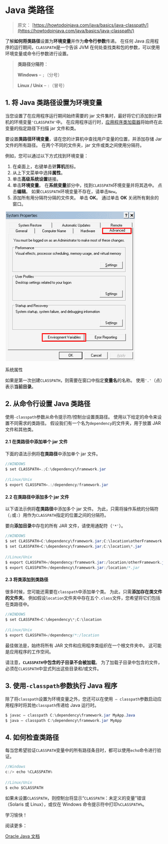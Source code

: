 # Java 类路径

> 原文： [https://howtodoinjava.com/java/basics/java-classpath/](https://howtodoinjava.com/java/basics/java-classpath/)

了解**如何将类路径**设置为**环境变量**并作为**命令行参数**传递。 在任何 Java 应用程序的运行期间，`CLASSPATH`是一个告诉 JVM 在何处查找类和包的参数，可以使用环境变量或命令行参数进行设置。

> **类路径分隔符**：
> 
> **Windows** – `;`（分号）
> 
> **Linux / Unix** – `:`（冒号）

## 1\. 将 Java 类路径设置为环境变量

当您设置了在应用程序运行期间始终需要的 jar 文件集时，最好将它们添加到计算机的环境变量`'CLASSPATH'`中。 在应用程序运行时，[应用程序类加载器](https://howtodoinjava.com/java/basics/jdk-jre-jvm/#jvm)将始终在此变量的指定路径下扫描 jar 文件和类。

要设置**类路径环境变量**，请在您的计算机中查找用户变量的位置，并添加存储 Jar 文件的所有路径。 在两个不同的文件夹，jar 文件或类之间使用分隔符。

例如，您可以通过以下方式找到环境变量：

1.  在桌面上，右键单击**计算机**图标。
2.  从上下文菜单中选择**属性**。
3.  单击**高级系统设置**链接。
4.  单击**环境变量**。 在**系统变量**部分中，找到`CLASSPATH`环境变量并将其选中。 点击**编辑**。 如果`CLASSPATH`环境变量不存在，请单击`New`。
5.  添加所有用分隔符分隔的文件夹。 单击 **OK**。 通过单击 **OK** 关闭所有剩余的窗口。

![System Properties](img/bcad8b82d56d5f38eab2bc2200492598.png)

系统属性

如果是第一次创建`CLASSPATH`，则需要在窗口中指定**变量名**的名称。 使用`'.'`（点）表示**当前目录**。

## 2\. 从命令行设置 Java 类路径

使用`-classpath`参数从命令提示符/控制台设置类路径。 使用以下给定的命令来设置不同需求的类路径。 假设我们有一个名为`dependency`的文件夹，用于放置 JAR 文件和其他类。

#### 2.1 在类路径中添加单个 jar 文件

下面的语法示例将**在类路径**中添加单个 jar 文件。

```java
//WINDOWS
$ set CLASSPATH=.;C:\dependency\framework.jar

//Linux/Unix
$ export CLASSPATH=.:/dependency/framework.jar

```

#### 2.2 在类路径中添加多个 jar 文件

以下语法示例将**在类路径**中添加多个 jar 文件。 为此，只需将操作系统的分隔符（`;`或`:`）用作为`CLASSPATH`指定的位置之间的分隔符。

要向**添加目录**中存在的所有 JAR 文件，请使用通配符（`'*'`）。

```java
//WINDOWS
$ set CLASSPATH=C:\dependency\framework.jar;C:\location\otherFramework.jar 				
$ set CLASSPATH=C:\dependency\framework.jar;C:\location\*.jar

//Linux/Unix
$ export CLASSPATH=/dependency/framework.jar:/location/otherFramework.jar  	
$ export CLASSPATH=/dependency\framework.jar:/location/*.jar

```

#### 2.3 将类添加到类路径

很多时候，您可能还需要在`classpath`中添加单个类。 为此，只需**添加存在类文件的文件夹**。 例如假设`location`文件夹中存在五个`.class`文件，您希望将它们包括在类路径中。

```java
//WINDOWS
$ set CLASSPATH=C:\dependency\*;C:\location

//Linux/Unix
$ export CLASSPATH=/dependency/*:/location

```

最佳做法是，始终将所有 JAR 文件和应用程序类组织在一个根文件夹中。 这可能是应用程序的工作空间。

请注意，**`CLASSPATH`中包含的子目录不会被加载**。 为了加载子目录中包含的文件，必须在`CLASSPATH`中显式列出这些目录和/或文件。

## 3\. 使用`-classpath`参数执行 Java 程序

除了将`classpath`设置为环境变量之外，您还可以在使用` – classpath`参数启动应用程序时将其他`classpath`传递给 Java 运行时。

```java
$ javac – classpath C:\dependency\framework.jar MyApp.Java
$ java – classpath C:\dependency\framework.jar MyApp

```

## 4\. 如何检查类路径

每当您希望验证`CLASSPATH`变量中的所有路径条目时，都可以使用`echo`命令进行验证。

```java
//Windows
c:/> echo %CLASSPATH%

//Linux/Unix
$ echo $CLASSPATH

```

如果未设置`CLASSPATH`，则控制台将显示“`CLASSPATH`：未定义的变量”错误（Solaris 或 Linux），或仅在 Windows 命令提示符中打印`%CLASSPATH%`。

学习愉快！

阅读更多：

[Oracle Java 文档](https://docs.oracle.com/javase/tutorial/essential/environment/paths.html)